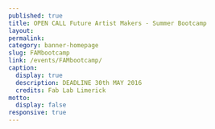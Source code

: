 ```yaml
---
published: true
title: OPEN CALL Future Artist Makers - Summer Bootcamp
layout:
permalink:
category: banner-homepage
slug: FAMbootcamp
link: /events/FAMbootcamp/
caption:
  display: true
  description: DEADLINE 30th MAY 2016
  credits: Fab Lab Limerick
motto:
  display: false
responsive: true
---
```

